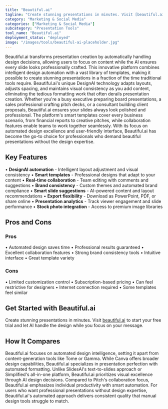 ```yaml
---
title: "Beautiful.ai"
tagline: "Create stunning presentations in minutes. Visit [beautiful.ai](https://www.beautiful.ai) to start your free trial and let AI handle the design while y..."
category: "Marketing & Social Media"
categories: ["Marketing & Social Media"]
subcategory: "Presentation Tools"
tool_name: "Beautiful.ai"
deployment_status: "deployed"
image: "/images/tools/beautiful-ai-placeholder.jpg"
---
```

Beautiful.ai transforms presentation creation by automatically handling design decisions, allowing users to focus on content while the AI ensures every slide looks professionally crafted. This innovative platform combines intelligent design automation with a vast library of templates, making it possible to create stunning presentations in a fraction of the time traditional tools require. Beautiful.ai's unique DesignAI technology adapts layouts, adjusts spacing, and maintains visual consistency as you add content, eliminating the tedious formatting work that often derails presentation creation. Whether you're a busy executive preparing board presentations, a sales professional crafting pitch decks, or a consultant building client proposals, Beautiful.ai ensures your slides always look polished and professional. The platform's smart templates cover every business scenario, from financial reports to creative pitches, while collaboration features enable teams to work together seamlessly. With its focus on automated design excellence and user-friendly interface, Beautiful.ai has become the go-to choice for professionals who demand beautiful presentations without the design expertise.

## Key Features

• **DesignAI automation** - Intelligent layout adjustment and visual consistency
• **Smart templates** - Professional designs that adapt to your content
• **Real-time collaboration** - Team editing with comments and suggestions
• **Brand consistency** - Custom themes and automated brand compliance
• **Smart slide suggestions** - AI-powered content and layout recommendations
• **Export flexibility** - Download as PowerPoint, PDF, or share online
• **Presentation analytics** - Track viewer engagement and slide performance
• **Stock photo integration** - Access to premium image libraries

## Pros and Cons

### Pros
• Automated design saves time
• Professional results guaranteed
• Excellent collaboration features
• Strong brand consistency tools
• Intuitive interface
• Great template variety

### Cons
• Limited customization control
• Subscription-based pricing
• Can feel restrictive for designers
• Internet connection required
• Some templates feel similar

## Get Started with Beautiful.ai

Create stunning presentations in minutes. Visit [beautiful.ai](https://www.beautiful.ai) to start your free trial and let AI handle the design while you focus on your message.

## How It Compares

Beautiful.ai focuses on automated design intelligence, setting it apart from content-generation tools like Tome or Gamma. While Canva offers broader design capabilities, Beautiful.ai specializes in presentation perfection with automated formatting. Unlike SlidesAI's text-to-slides approach or Simplified's all-in-one platform, Beautiful.ai prioritizes visual excellence through AI design decisions. Compared to Pitch's collaboration focus, Beautiful.ai emphasizes individual productivity with smart automation. For users who want professional presentations without design expertise, Beautiful.ai's automated approach delivers consistent quality that manual design tools struggle to match.